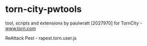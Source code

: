 # torn-city-pwtools
tool, scripts and extensions by paulwratt [2027970] for TornCity - www.torn.com

ReAttack Pest - rapest.torn.user.js
